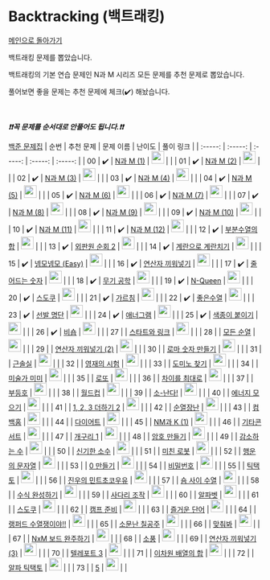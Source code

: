 # Backtracking (백트래킹)

[메인으로 돌아가기](https://github.com/tony9402/baekjoon)

백트래킹 문제를 뽑았습니다.

백트래킹의 기본 연습 문제인 N과 M 시리즈 모든 문제를 추천 문제로 뽑았습니다.

풀어보면 좋을 문제는 추천 문제에 체크(:heavy_check_mark:) 해놨습니다.

<br>

***❗️❗️꼭 문제를 순서대로 안풀어도 됩니다.❗️❗️***

[백준 문제집](https://www.acmicpc.net/workbook/view/7135)
|          순번          |        추천 문제         |        문제 이름         |         난이도          |        풀이 링크         |
| :-----: | :-----: | :-----: | :-----: | :-----: |
| 00 |  :heavy_check_mark:  | <a href="http://boj.kr/15649" target="_blank">N과 M (1)</a> | <img height="25px" width="25px=" src="https://static.solved.ac/tier_small/8.svg"/> |                      |
| 01 |  :heavy_check_mark:  | <a href="http://boj.kr/15650" target="_blank">N과 M (2)</a> | <img height="25px" width="25px=" src="https://static.solved.ac/tier_small/8.svg"/> |                      |
| 02 |  :heavy_check_mark:  | <a href="http://boj.kr/15651" target="_blank">N과 M (3)</a> | <img height="25px" width="25px=" src="https://static.solved.ac/tier_small/8.svg"/> |                      |
| 03 |  :heavy_check_mark:  | <a href="http://boj.kr/15652" target="_blank">N과 M (4)</a> | <img height="25px" width="25px=" src="https://static.solved.ac/tier_small/8.svg"/> |                      |
| 04 |  :heavy_check_mark:  | <a href="http://boj.kr/15654" target="_blank">N과 M (5)</a> | <img height="25px" width="25px=" src="https://static.solved.ac/tier_small/8.svg"/> |                      |
| 05 |  :heavy_check_mark:  | <a href="http://boj.kr/15655" target="_blank">N과 M (6)</a> | <img height="25px" width="25px=" src="https://static.solved.ac/tier_small/8.svg"/> |                      |
| 06 |  :heavy_check_mark:  | <a href="http://boj.kr/15656" target="_blank">N과 M (7)</a> | <img height="25px" width="25px=" src="https://static.solved.ac/tier_small/8.svg"/> |                      |
| 07 |  :heavy_check_mark:  | <a href="http://boj.kr/15657" target="_blank">N과 M (8)</a> | <img height="25px" width="25px=" src="https://static.solved.ac/tier_small/8.svg"/> |                      |
| 08 |  :heavy_check_mark:  | <a href="http://boj.kr/15663" target="_blank">N과 M (9)</a> | <img height="25px" width="25px=" src="https://static.solved.ac/tier_small/9.svg"/> |                      |
| 09 |  :heavy_check_mark:  | <a href="http://boj.kr/15664" target="_blank">N과 M (10)</a> | <img height="25px" width="25px=" src="https://static.solved.ac/tier_small/9.svg"/> |                      |
| 10 |  :heavy_check_mark:  | <a href="http://boj.kr/15665" target="_blank">N과 M (11)</a> | <img height="25px" width="25px=" src="https://static.solved.ac/tier_small/9.svg"/> |                      |
| 11 |  :heavy_check_mark:  | <a href="http://boj.kr/15666" target="_blank">N과 M (12)</a> | <img height="25px" width="25px=" src="https://static.solved.ac/tier_small/9.svg"/> |                      |
| 12 |  :heavy_check_mark:  | <a href="http://boj.kr/1182" target="_blank">부분수열의 합</a> | <img height="25px" width="25px=" src="https://static.solved.ac/tier_small/9.svg"/> |                      |
| 13 |  :heavy_check_mark:  | <a href="http://boj.kr/10971" target="_blank">외판원 순회 2</a> | <img height="25px" width="25px=" src="https://static.solved.ac/tier_small/9.svg"/> |                      |
| 14 |  :heavy_check_mark:  | <a href="http://boj.kr/16987" target="_blank">계란으로 계란치기</a> | <img height="25px" width="25px=" src="https://static.solved.ac/tier_small/9.svg"/> |                      |
| 15 |  :heavy_check_mark:  | <a href="http://boj.kr/14712" target="_blank">넴모넴모 (Easy)</a> | <img height="25px" width="25px=" src="https://static.solved.ac/tier_small/9.svg"/> |                      |
| 16 |  :heavy_check_mark:  | <a href="http://boj.kr/14888" target="_blank">연산자 끼워넣기</a> | <img height="25px" width="25px=" src="https://static.solved.ac/tier_small/10.svg"/> |                      |
| 17 |  :heavy_check_mark:  | <a href="http://boj.kr/1174" target="_blank">줄어드는 숫자</a> | <img height="25px" width="25px=" src="https://static.solved.ac/tier_small/10.svg"/> |                      |
| 18 |  :heavy_check_mark:  | <a href="http://boj.kr/18430" target="_blank">무기 공학</a> | <img height="25px" width="25px=" src="https://static.solved.ac/tier_small/10.svg"/> |                      |
| 19 |  :heavy_check_mark:  | <a href="http://boj.kr/9663" target="_blank">N-Queen</a> | <img height="25px" width="25px=" src="https://static.solved.ac/tier_small/11.svg"/> |                      |
| 20 |  :heavy_check_mark:  | <a href="http://boj.kr/2580" target="_blank">스도쿠</a> | <img height="25px" width="25px=" src="https://static.solved.ac/tier_small/12.svg"/> |                      |
| 21 |  :heavy_check_mark:  | <a href="http://boj.kr/1062" target="_blank">가르침</a> | <img height="25px" width="25px=" src="https://static.solved.ac/tier_small/12.svg"/> |                      |
| 22 |  :heavy_check_mark:  | <a href="http://boj.kr/2661" target="_blank">좋은수열</a> | <img height="25px" width="25px=" src="https://static.solved.ac/tier_small/12.svg"/> |                      |
| 23 |  :heavy_check_mark:  | <a href="http://boj.kr/3980" target="_blank">선발 명단</a> | <img height="25px" width="25px=" src="https://static.solved.ac/tier_small/12.svg"/> |                      |
| 24 |  :heavy_check_mark:  | <a href="http://boj.kr/6443" target="_blank">애너그램</a> | <img height="25px" width="25px=" src="https://static.solved.ac/tier_small/13.svg"/> |                      |
| 25 |  :heavy_check_mark:  | <a href="http://boj.kr/17136" target="_blank">색종이 붙이기</a> | <img height="25px" width="25px=" src="https://static.solved.ac/tier_small/14.svg"/> |                      |
| 26 |  :heavy_check_mark:  | <a href="http://boj.kr/1799" target="_blank">비숍</a> | <img height="25px" width="25px=" src="https://static.solved.ac/tier_small/14.svg"/> |                      |
| 27 |                      | <a href="http://boj.kr/14889" target="_blank">스타트와 링크</a> | <img height="25px" width="25px=" src="https://static.solved.ac/tier_small/8.svg"/> |                      |
| 28 |                      | <a href="http://boj.kr/10974" target="_blank">모든 순열</a> | <img height="25px" width="25px=" src="https://static.solved.ac/tier_small/8.svg"/> |                      |
| 29 |                      | <a href="http://boj.kr/15658" target="_blank">연산자 끼워넣기 (2)</a> | <img height="25px" width="25px=" src="https://static.solved.ac/tier_small/8.svg"/> |                      |
| 30 |                      | <a href="http://boj.kr/16922" target="_blank">로마 숫자 만들기</a> | <img height="25px" width="25px=" src="https://static.solved.ac/tier_small/8.svg"/> |                      |
| 31 |                      | <a href="http://boj.kr/18429" target="_blank">근솔실</a> | <img height="25px" width="25px=" src="https://static.solved.ac/tier_small/8.svg"/> |                      |
| 32 |                      | <a href="http://boj.kr/19949" target="_blank">영재의 시험</a> | <img height="25px" width="25px=" src="https://static.solved.ac/tier_small/8.svg"/> |                      |
| 33 |                      | <a href="http://boj.kr/1553" target="_blank">도미노 찾기</a> | <img height="25px" width="25px=" src="https://static.solved.ac/tier_small/8.svg"/> |                      |
| 34 |                      | <a href="http://boj.kr/20950" target="_blank">미술가 미미</a> | <img height="25px" width="25px=" src="https://static.solved.ac/tier_small/9.svg"/> |                      |
| 35 |                      | <a href="http://boj.kr/6603" target="_blank">로또</a> | <img height="25px" width="25px=" src="https://static.solved.ac/tier_small/9.svg"/> |                      |
| 36 |                      | <a href="http://boj.kr/10819" target="_blank">차이를 최대로</a> | <img height="25px" width="25px=" src="https://static.solved.ac/tier_small/9.svg"/> |                      |
| 37 |                      | <a href="http://boj.kr/2529" target="_blank">부등호</a> | <img height="25px" width="25px=" src="https://static.solved.ac/tier_small/9.svg"/> |                      |
| 38 |                      | <a href="http://boj.kr/6987" target="_blank">월드컵</a> | <img height="25px" width="25px=" src="https://static.solved.ac/tier_small/9.svg"/> |                      |
| 39 |                      | <a href="http://boj.kr/19699" target="_blank">소-난다!</a> | <img height="25px" width="25px=" src="https://static.solved.ac/tier_small/9.svg"/> |                      |
| 40 |                      | <a href="http://boj.kr/16198" target="_blank">에너지 모으기</a> | <img height="25px" width="25px=" src="https://static.solved.ac/tier_small/10.svg"/> |                      |
| 41 |                      | <a href="http://boj.kr/12101" target="_blank">1, 2, 3 더하기 2</a> | <img height="25px" width="25px=" src="https://static.solved.ac/tier_small/10.svg"/> |                      |
| 42 |                      | <a href="http://boj.kr/10597" target="_blank">순열장난</a> | <img height="25px" width="25px=" src="https://static.solved.ac/tier_small/10.svg"/> |                      |
| 43 |                      | <a href="http://boj.kr/1189" target="_blank">컴백홈</a> | <img height="25px" width="25px=" src="https://static.solved.ac/tier_small/10.svg"/> |                      |
| 44 |                      | <a href="http://boj.kr/19942" target="_blank">다이어트</a> | <img height="25px" width="25px=" src="https://static.solved.ac/tier_small/10.svg"/> |                      |
| 45 |                      | <a href="http://boj.kr/18290" target="_blank">NM과 K (1)</a> | <img height="25px" width="25px=" src="https://static.solved.ac/tier_small/10.svg"/> |                      |
| 46 |                      | <a href="http://boj.kr/1497" target="_blank">기타콘서트</a> | <img height="25px" width="25px=" src="https://static.solved.ac/tier_small/10.svg"/> |                      |
| 47 |                      | <a href="http://boj.kr/15566" target="_blank">개구리 1</a> | <img height="25px" width="25px=" src="https://static.solved.ac/tier_small/10.svg"/> |                      |
| 48 |                      | <a href="http://boj.kr/1759" target="_blank">암호 만들기</a> | <img height="25px" width="25px=" src="https://static.solved.ac/tier_small/11.svg"/> |                      |
| 49 |                      | <a href="http://boj.kr/1038" target="_blank">감소하는 수</a> | <img height="25px" width="25px=" src="https://static.solved.ac/tier_small/11.svg"/> |                      |
| 50 |                      | <a href="http://boj.kr/2023" target="_blank">신기한 소수</a> | <img height="25px" width="25px=" src="https://static.solved.ac/tier_small/11.svg"/> |                      |
| 51 |                      | <a href="http://boj.kr/1405" target="_blank">미친 로봇</a> | <img height="25px" width="25px=" src="https://static.solved.ac/tier_small/11.svg"/> |                      |
| 52 |                      | <a href="http://boj.kr/1342" target="_blank">행운의 문자열</a> | <img height="25px" width="25px=" src="https://static.solved.ac/tier_small/11.svg"/> |                      |
| 53 |                      | <a href="http://boj.kr/7490" target="_blank">0 만들기</a> | <img height="25px" width="25px=" src="https://static.solved.ac/tier_small/11.svg"/> |                      |
| 54 |                      | <a href="http://boj.kr/13908" target="_blank">비밀번호</a> | <img height="25px" width="25px=" src="https://static.solved.ac/tier_small/11.svg"/> |                      |
| 55 |                      | <a href="http://boj.kr/7682" target="_blank">틱택토</a> | <img height="25px" width="25px=" src="https://static.solved.ac/tier_small/11.svg"/> |                      |
| 56 |                      | <a href="http://boj.kr/20208" target="_blank">진우의 민트초코우유</a> | <img height="25px" width="25px=" src="https://static.solved.ac/tier_small/11.svg"/> |                      |
| 57 |                      | <a href="http://boj.kr/1469" target="_blank">숌 사이 수열</a> | <img height="25px" width="25px=" src="https://static.solved.ac/tier_small/11.svg"/> |                      |
| 58 |                      | <a href="http://boj.kr/10421" target="_blank">수식 완성하기</a> | <img height="25px" width="25px=" src="https://static.solved.ac/tier_small/11.svg"/> |                      |
| 59 |                      | <a href="http://boj.kr/15684" target="_blank">사다리 조작</a> | <img height="25px" width="25px=" src="https://static.solved.ac/tier_small/12.svg"/> |                      |
| 60 |                      | <a href="http://boj.kr/1987" target="_blank">알파벳</a> | <img height="25px" width="25px=" src="https://static.solved.ac/tier_small/12.svg"/> |                      |
| 61 |                      | <a href="http://boj.kr/2239" target="_blank">스도쿠</a> | <img height="25px" width="25px=" src="https://static.solved.ac/tier_small/12.svg"/> |                      |
| 62 |                      | <a href="http://boj.kr/16938" target="_blank">캠프 준비</a> | <img height="25px" width="25px=" src="https://static.solved.ac/tier_small/12.svg"/> |                      |
| 63 |                      | <a href="http://boj.kr/2922" target="_blank">즐거운 단어</a> | <img height="25px" width="25px=" src="https://static.solved.ac/tier_small/12.svg"/> |                      |
| 64 |                      | <a href="http://boj.kr/15918" target="_blank">랭퍼드 수열쟁이야!!</a> | <img height="25px" width="25px=" src="https://static.solved.ac/tier_small/12.svg"/> |                      |
| 65 |                      | <a href="http://boj.kr/1941" target="_blank">소문난 칠공주</a> | <img height="25px" width="25px=" src="https://static.solved.ac/tier_small/13.svg"/> |                      |
| 66 |                      | <a href="http://boj.kr/1248" target="_blank">맞춰봐</a> | <img height="25px" width="25px=" src="https://static.solved.ac/tier_small/13.svg"/> |                      |
| 67 |                      | <a href="http://boj.kr/9944" target="_blank">NxM 보드 완주하기</a> | <img height="25px" width="25px=" src="https://static.solved.ac/tier_small/13.svg"/> |                      |
| 68 |                      | <a href="http://boj.kr/2026" target="_blank">소풍</a> | <img height="25px" width="25px=" src="https://static.solved.ac/tier_small/13.svg"/> |                      |
| 69 |                      | <a href="http://boj.kr/15659" target="_blank">연산자 끼워넣기 (3)</a> | <img height="25px" width="25px=" src="https://static.solved.ac/tier_small/13.svg"/> |                      |
| 70 |                      | <a href="http://boj.kr/12908" target="_blank">텔레포트 3</a> | <img height="25px" width="25px=" src="https://static.solved.ac/tier_small/13.svg"/> |                      |
| 71 |                      | <a href="http://boj.kr/1729" target="_blank">이차원 배열의 합</a> | <img height="25px" width="25px=" src="https://static.solved.ac/tier_small/13.svg"/> |                      |
| 72 |                      | <a href="http://boj.kr/16571" target="_blank">알파 틱택토</a> | <img height="25px" width="25px=" src="https://static.solved.ac/tier_small/14.svg"/> |                      |
| 73 |                      | <a href="http://boj.kr/3165" target="_blank">5</a> | <img height="25px" width="25px=" src="https://static.solved.ac/tier_small/14.svg"/> |                      |
